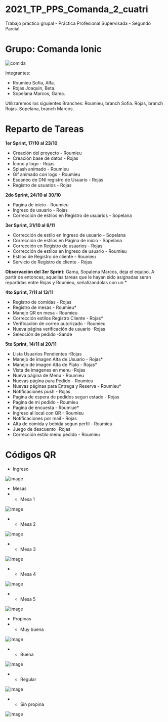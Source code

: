 # 2021_TP_PPS_Comanda_2_cuatri
Trabajo práctico grupal - Práctica Profesional Supervisada - Segundo Parcial

# Grupo: Comanda Ionic

![comida](https://user-images.githubusercontent.com/26911197/141680985-1c9a8a6b-4df3-478e-9a5c-13e4af0459b5.png)

Integrantes:
- Roumieu Sofia, Alfa.
- Rojas Joaquin, Beta.
- Sopelana Marcos, Gama. 

Utilizaremos los siguientes Branches:
Roumieu, branch Sofia.
Rojas, branch Rojas.
Sopelana, branch Marcos.


# Reparto de Tareas

<strong>1er Sprint, 17/10 al 23/10</strong>
- Creación del proyecto - Roumieu
- Creación base de datos - Rojas
- Ícono y logo - Rojas
- Splash animado - Roumieu
- Gif animado con logo - Roumieu
- Escaneo de DNI registro de Usuario - Rojas
- Registro de usuarios - Rojas


<strong>2do Sprint, 24/10 al 30/10</strong>
- Página de inicio - Roumieu
- Ingreso de usuario - Rojas
- Corrección de estilos en Registro de usuarios - Sopelana


<strong>3er Sprint, 31/10 al 6/11</strong>
- Corrección de estilo en Ingreso de usuario - Sopelana
- Corrección de estilos en Página de inicio - Sopelana
- Corrección en Registro de usuarios - Rojas
- Corrección de estilos en Ingreso de usuario - Roumieu
- Estilos de Registro de cliente - Roumieu
- Servicio de Registro de cliente - Rojas

<strong>Observación del 3er Sprint:</strong> Gama, Sopalena Marcos, deja el equipo. A partir de entonces, aquellas tareas que le hayan sido asignadas seran repartidas entre Rojas y Roumieu, señalizandolas con un *


<strong>4to Sprint, 7/11 al 13/11</strong>
- Registro de comidas - Rojas
- Registro de mesas - Roumieu*
- Manejo QR en mesa - Roumieu
- Corrección estilos Registro Cliente - Rojas*
- Verificación de correo autorizado - Roumieu
- Nueva página verificación de usuario -Rojas
- Selección de pedido -Sande


<strong>5to Sprint, 14/11 al 20/11</strong>
- Lista Usuarios Pendientes -Rojas
- Manejo de imagen Alta de Usuario - Rojas*
- Manejo de imagen Alta de Plato - Rojas*
- Vista de imagenes en menu -Rojas
- Nueva página de Menu - Roumieu
- Nuevas página para Pedido - Roumieu
- Nuevas páginas para Entrega y Reserva - Roumieu*
- Notificaciones push - Rojas
- Pagina de espera de pedidos segun estado - Rojas
- Pagina de mi pedido - Roumieu
- Pagina de encuesta - Roumiue*
- Ingreso al local con QR - Roumieu
- Notificaciones por mail - Rojas
- Alta de comida y bebida segun perfil - Roumieu
- Juego de descuento -Rojas
- Corrección estilo menu pedido - Roumieu


# Códigos QR

- Ingreso

 ![image](https://user-images.githubusercontent.com/26911197/143518174-36446c23-7346-4350-bcf5-7df4db6cf655.png)

- Mesas
- - Mesa 1

![image](https://user-images.githubusercontent.com/26911197/143518264-f4b2570b-4533-4532-aa9d-17f515d5cd45.png)

- - Mesa 2

![image](https://user-images.githubusercontent.com/26911197/143518282-1cafdf2a-2365-41da-babf-c1e13c33da59.png)

- - Mesa 3

![image](https://user-images.githubusercontent.com/26911197/143518315-74aa46c8-4a89-428d-9b72-d9935ee23360.png)

- - Mesa 4

![image](https://user-images.githubusercontent.com/26911197/143518339-2cd7c2eb-81a0-4894-87d2-4e408301fb0b.png)

- - Mesa 5

![image](https://user-images.githubusercontent.com/26911197/143518369-f948fbc8-181e-4dab-a8de-d2c96842c1e2.png)

- Propinas
- - Muy buena

![image](https://user-images.githubusercontent.com/26911197/143518599-9fc9d98f-9a38-455d-b09c-eba463093beb.png)

- - Buena

![image](https://user-images.githubusercontent.com/26911197/143518645-33f8e070-761a-4c5d-ba5f-e4f112044beb.png)

- - Regular

![image](https://user-images.githubusercontent.com/26911197/143518675-c13e2f9a-c1f6-4293-bcff-e37e8bf11cdd.png)

- - Sin propina

![image](https://user-images.githubusercontent.com/26911197/143518688-051c90eb-ada2-447a-9173-bc1e82c25f9a.png)




